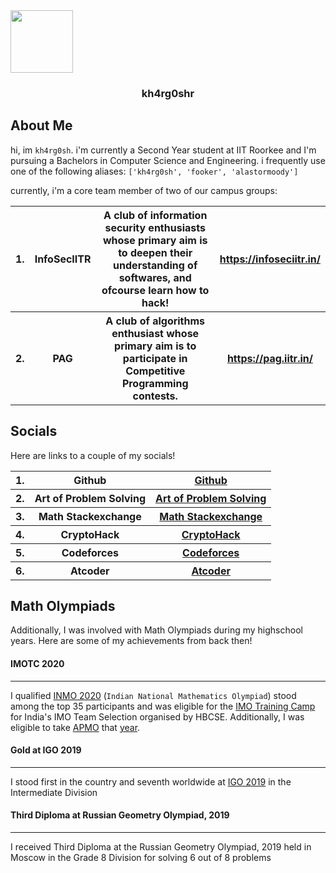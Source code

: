 <!-- ---
title: Hi there 👋
toc: false
--- -->
<img src="images/logo.jpg" align="center" width="100px"/>
<h3 style="text-align: center;">kh4rg0shr</h3>

## About Me
hi, im `kh4rg0sh`. i'm currently a Second Year student at IIT Roorkee and I'm pursuing a Bachelors in Computer Science and Engineering. i frequently use one of the following aliases: `['kh4rg0sh', 'fooker', 'alastormoody']`

currently, i'm a core team member of two of our campus groups:  

<table>
    <tr>
        <th>1.</th>
        <th>InfoSecIITR</th>
        <th>A club of information security enthusiasts whose primary aim is to deepen their understanding of softwares, and ofcourse learn how to hack!</th>
        <th><a href="https://infoseciitr.in/">https://infoseciitr.in/</a></th>
    </tr>
    <tr>
        <th>2.</th>
        <th>PAG</th>
        <th>A club of algorithms enthusiast whose primary aim is to participate in Competitive Programming contests.</th>
        <th><a href="https://pag.iitr.in/">https://pag.iitr.in/</a></th>
    </tr>
</table>

## Socials
Here are links to a couple of my socials!
<table>
    <tr>
        <th>1.</th>
        <th>Github</th>
        <th><a href="https://github.com/kh4rg0sh">Github</a></th>
    </tr>
    <tr>
        <th>2.</th>
        <th>Art of Problem Solving</th>
        <th><a href="https://artofproblemsolving.com/community/user/378952">Art of Problem Solving</a></th>
    </tr>
    <tr>
        <th>3.</th>
        <th>Math Stackexchange</th>
        <th><a href="https://math.stackexchange.com/users/896141/alastormoody">Math Stackexchange</a></th>
    </tr>
    <tr>
        <th>4.</th>
        <th>CryptoHack</th>
        <th><a href="https://cryptohack.org/user/f00k3R/">CryptoHack</a></th>
    </tr>
    <tr>
        <th>5.</th>
        <th>Codeforces</th>
        <th><a href="https://codeforces.com/profile/fooker">Codeforces</a></th>
    </tr>
    <tr>
        <th>6.</th>
        <th>Atcoder</th>
        <th><a href="https://atcoder.jp/users/fooker">Atcoder</a></th>
    </tr>
</table>

## Math Olympiads
Additionally, I was involved with Math Olympiads during my highschool years. Here are some of my achievements from back then!

#### IMOTC 2020
---
I qualified <a href="https://olympiads.hbcse.tifr.res.in/mathematical-olympiad/inmo/">INMO 2020</a> (`Indian National Mathematics Olympiad`) stood among the top 35 participants and was eligible for the <a href="https://olympiads.hbcse.tifr.res.in/wp-content/uploads/2020/04/List-of-students-invited-to-IMOTC-2020.pdf">IMO Training Camp </a> for India's IMO Team Selection organised by HBCSE. Additionally, I was eligible to take <a href="https://www.apmo-official.org/">APMO</a> that <a href="https://olympiads.hbcse.tifr.res.in/wp-content/uploads/2020/03/APMO-2020.pdf">year</a>. 

#### Gold at IGO 2019
---
I stood first in the country and seventh worldwide at <a href="https://igo-official.com/?lang=en">IGO 2019</a> in the Intermediate Division

#### Third Diploma at Russian Geometry Olympiad, 2019
---
I received Third Diploma at the Russian Geometry Olympiad, 2019 held in Moscow in the Grade 8 Division for solving 6 out of 8 problems

